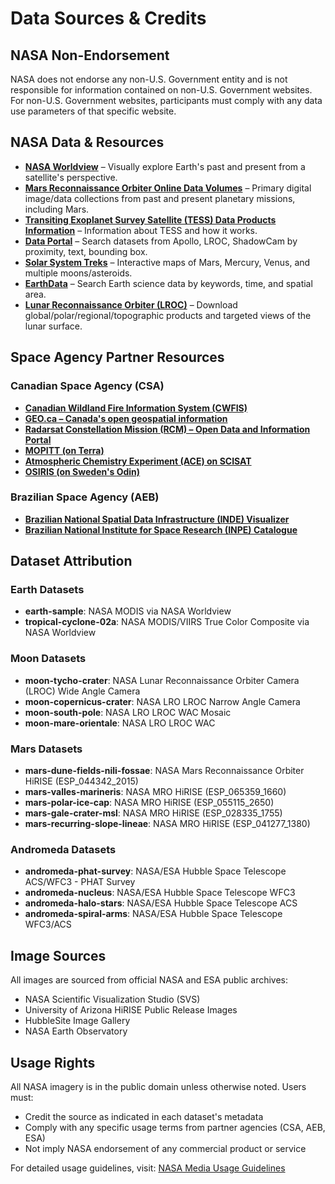 # Data Sources & Credits

## NASA Non-Endorsement

NASA does not endorse any non-U.S. Government entity and is not responsible for information contained on non-U.S. Government websites. For non-U.S. Government websites, participants must comply with any data use parameters of that specific website.

## NASA Data & Resources

- **[NASA Worldview](https://worldview.earthdata.nasa.gov/)** – Visually explore Earth's past and present from a satellite's perspective.
- **[Mars Reconnaissance Orbiter Online Data Volumes](https://pds-imaging.jpl.nasa.gov/volumes/mro.html)** – Primary digital image/data collections from past and present planetary missions, including Mars.
- **[Transiting Exoplanet Survey Satellite (TESS) Data Products Information](https://heasarc.gsfc.nasa.gov/docs/tess/)** – Information about TESS and how it works.
- **[Data Portal](https://wms.lroc.asu.edu/lroc)** – Search datasets from Apollo, LROC, ShadowCam by proximity, text, bounding box.
- **[Solar System Treks](https://trek.nasa.gov/)** – Interactive maps of Mars, Mercury, Venus, and multiple moons/asteroids.
- **[EarthData](https://earthdata.nasa.gov/)** – Search Earth science data by keywords, time, and spatial area.
- **[Lunar Reconnaissance Orbiter (LROC)](http://lroc.sese.asu.edu/)** – Download global/polar/regional/topographic products and targeted views of the lunar surface.

## Space Agency Partner Resources

### Canadian Space Agency (CSA)

- **[Canadian Wildland Fire Information System (CWFIS)](https://cwfis.cfs.nrcan.gc.ca/)**
- **[GEO.ca – Canada's open geospatial information](https://geo.ca/)**
- **[Radarsat Constellation Mission (RCM) – Open Data and Information Portal](https://www.asc-csa.gc.ca/eng/satellites/radarsat/)**
- **[MOPITT (on Terra)](https://www2.acom.ucar.edu/mopitt)**
- **[Atmospheric Chemistry Experiment (ACE) on SCISAT](https://ace.uwaterloo.ca/)**
- **[OSIRIS (on Sweden's Odin)](https://research-groups.usask.ca/osiris/)**

### Brazilian Space Agency (AEB)

- **[Brazilian National Spatial Data Infrastructure (INDE) Visualizer](https://visualizador.inde.gov.br/)**
- **[Brazilian National Institute for Space Research (INPE) Catalogue](http://www.dgi.inpe.br/catalogo/)**

## Dataset Attribution

### Earth Datasets
- **earth-sample**: NASA MODIS via NASA Worldview
- **tropical-cyclone-02a**: NASA MODIS/VIIRS True Color Composite via NASA Worldview

### Moon Datasets
- **moon-tycho-crater**: NASA Lunar Reconnaissance Orbiter Camera (LROC) Wide Angle Camera
- **moon-copernicus-crater**: NASA LRO LROC Narrow Angle Camera
- **moon-south-pole**: NASA LRO LROC WAC Mosaic
- **moon-mare-orientale**: NASA LRO LROC WAC

### Mars Datasets
- **mars-dune-fields-nili-fossae**: NASA Mars Reconnaissance Orbiter HiRISE (ESP_044342_2015)
- **mars-valles-marineris**: NASA MRO HiRISE (ESP_065359_1660)
- **mars-polar-ice-cap**: NASA MRO HiRISE (ESP_055115_2650)
- **mars-gale-crater-msl**: NASA MRO HiRISE (ESP_028335_1755)
- **mars-recurring-slope-lineae**: NASA MRO HiRISE (ESP_041277_1380)

### Andromeda Datasets
- **andromeda-phat-survey**: NASA/ESA Hubble Space Telescope ACS/WFC3 - PHAT Survey
- **andromeda-nucleus**: NASA/ESA Hubble Space Telescope WFC3
- **andromeda-halo-stars**: NASA/ESA Hubble Space Telescope ACS
- **andromeda-spiral-arms**: NASA/ESA Hubble Space Telescope WFC3/ACS

## Image Sources

All images are sourced from official NASA and ESA public archives:
- NASA Scientific Visualization Studio (SVS)
- University of Arizona HiRISE Public Release Images
- HubbleSite Image Gallery
- NASA Earth Observatory

## Usage Rights

All NASA imagery is in the public domain unless otherwise noted. Users must:
- Credit the source as indicated in each dataset's metadata
- Comply with any specific usage terms from partner agencies (CSA, AEB, ESA)
- Not imply NASA endorsement of any commercial product or service

For detailed usage guidelines, visit: [NASA Media Usage Guidelines](https://www.nasa.gov/multimedia/guidelines/index.html)
